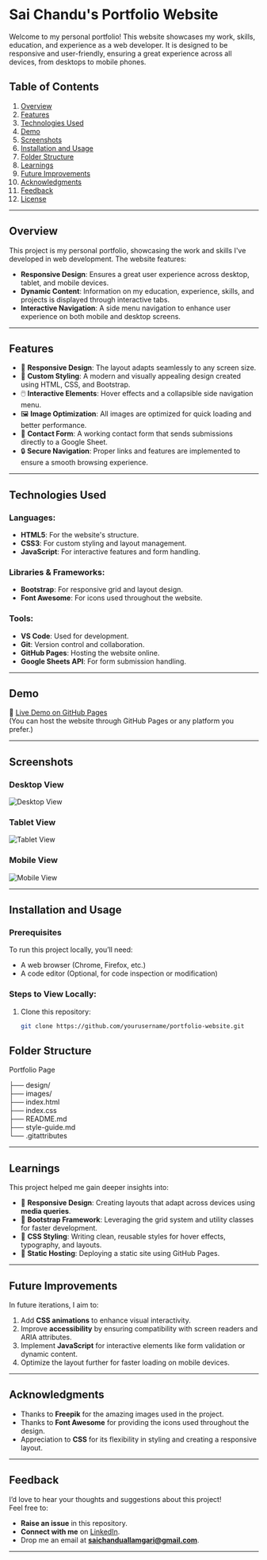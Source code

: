 # **Sai Chandu's Portfolio Website**

Welcome to my personal portfolio! This website showcases my work, skills, education, and experience as a web developer. It is designed to be responsive and user-friendly, ensuring a great experience across all devices, from desktops to mobile phones.

## **Table of Contents**
1. [Overview](#overview)
2. [Features](#features)
3. [Technologies Used](#technologies-used)
4. [Demo](#demo)
5. [Screenshots](#screenshots)
6. [Installation and Usage](#installation-and-usage)
7. [Folder Structure](#folder-structure)
8. [Learnings](#learnings)
9. [Future Improvements](#future-improvements)
10. [Acknowledgments](#acknowledgments)
11. [Feedback](#feedback)
12. [License](#license)

---

## **Overview**

This project is my personal portfolio, showcasing the work and skills I've developed in web development. The website features:

- **Responsive Design**: Ensures a great user experience across desktop, tablet, and mobile devices.
- **Dynamic Content**: Information on my education, experience, skills, and projects is displayed through interactive tabs.
- **Interactive Navigation**: A side menu navigation to enhance user experience on both mobile and desktop screens.

---

## **Features**

- 📱 **Responsive Design**: The layout adapts seamlessly to any screen size.
- 🎨 **Custom Styling**: A modern and visually appealing design created using HTML, CSS, and Bootstrap.
- 🖱️ **Interactive Elements**: Hover effects and a collapsible side navigation menu.
- 🖼️ **Image Optimization**: All images are optimized for quick loading and better performance.
- 📂 **Contact Form**: A working contact form that sends submissions directly to a Google Sheet.
- 🔒 **Secure Navigation**: Proper links and features are implemented to ensure a smooth browsing experience.

---

## **Technologies Used**

### Languages:
- **HTML5**: For the website's structure.
- **CSS3**: For custom styling and layout management.
- **JavaScript**: For interactive features and form handling.

### Libraries & Frameworks:
- **Bootstrap**: For responsive grid and layout design.
- **Font Awesome**: For icons used throughout the website.

### Tools:
- **VS Code**: Used for development.
- **Git**: Version control and collaboration.
- **GitHub Pages**: Hosting the website online.
- **Google Sheets API**: For form submission handling.

---

## **Demo**

🔗 [Live Demo on GitHub Pages](#)  
(You can host the website through GitHub Pages or any platform you prefer.)

---

## **Screenshots**

### Desktop View
![Desktop View](./images/desktop-view.png)

### Tablet View
![Tablet View](./images/tablet-view.png)

### Mobile View
![Mobile View](./images/mobile-view.png)

---

## **Installation and Usage**

### Prerequisites
To run this project locally, you’ll need:
- A web browser (Chrome, Firefox, etc.)
- A code editor (Optional, for code inspection or modification)

### Steps to View Locally:
1. Clone this repository:
   ```bash
   git clone https://github.com/yourusername/portfolio-website.git


## **Folder Structure**

Portfolio Page

├── design/            
├── images/            
├── index.html         
├── index.css          
├── README.md          
├── style-guide.md     
└── .gitattributes     


---

## **Learnings**

This project helped me gain deeper insights into:
- 📏 **Responsive Design**: Creating layouts that adapt across devices using **media queries**.
- 🎯 **Bootstrap Framework**: Leveraging the grid system and utility classes for faster development.
- 🎨 **CSS Styling**: Writing clean, reusable styles for hover effects, typography, and layouts.
- 🚀 **Static Hosting**: Deploying a static site using GitHub Pages.

---

## **Future Improvements**

In future iterations, I aim to:
1. Add **CSS animations** to enhance visual interactivity.
2. Improve **accessibility** by ensuring compatibility with screen readers and ARIA attributes.
3. Implement **JavaScript** for interactive elements like form validation or dynamic content.
4. Optimize the layout further for faster loading on mobile devices.

---



## **Acknowledgments**

- Thanks to **Freepik** for the amazing images used in the project.
- Thanks to **Font Awesome** for providing the icons used throughout the design.
- Appreciation to **CSS** for its flexibility in styling and creating a responsive layout.

---

## **Feedback**

I’d love to hear your thoughts and suggestions about this project!  
Feel free to:
- **Raise an issue** in this repository.
- **Connect with me** on [LinkedIn](https://www.linkedin.com/in/sai-chandu-a-454a9a126/).
- Drop me an email at **saichanduallamgari@gmail.com**.

---

